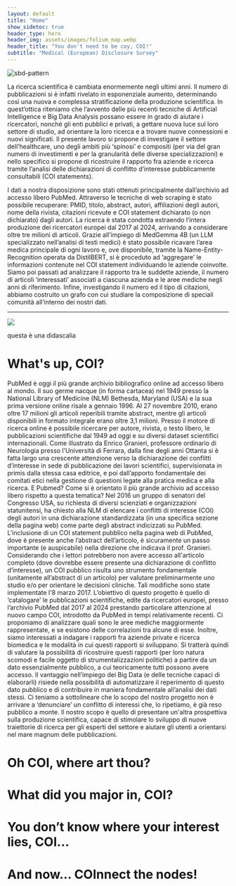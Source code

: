 ```yaml
---
layout: default
title: "Home"
show_sidetoc: true
header_type: hero
header_img: assets/images/folium_map.webp
header_title: "You don't need to be coy, COI!"
subtitle: "Medical (European) Disclosure Survey"
---
```


<div class="full-width-wrapper">
    <img src="{{ site.baseurl }}/assets/images/header.svg" alt="sbd-pattern" class="full-width-image">
</div>

La ricerca scientifica è cambiata enormemente negli ultimi anni. Il numero di pubblicazioni si è infatti rivelato in esponenziale aumento, determinando così una nuova e complessa stratificazione della produzione scientifica. In quest’ottica riteniamo che l’avvento delle più recenti tecniche di Artificial Intelligence e Big Data Analysis possano essere in grado di aiutare i ricercatori, nonché gli enti pubblici e privati, a gettare nuova luce sul loro settore di studio, ad orientare la loro ricerca e a trovare nuove connessioni e nuovi significati.
Il presente lavoro si propone di investigare il settore dell’healthcare, uno degli ambiti più ‘spinosi’ e compositi (per via del gran numero di investimenti e per la granularità delle diverse specializzazioni) e nello specifico si propone di ricostruire il rapporto fra aziende e ricerca tramite l’analisi delle dichiarazioni di conflitto d’interesse pubblicamente consultabili (COI statements).

I dati a nostra disposizione sono stati ottenuti principalmente dall’archivio ad accesso libero PubMed. Attraverso le tecniche di web scraping è stato possibile recuperare: PMID, titolo, abstract, autori, affiliazioni degli autori, nome della rivista, citazioni ricevute e COI statement dichiarato (o non dichiarato) dagli autori. La ricerca è stata condotta estraendo l’intera produzione dei ricercatori europei dal 2017 al 2024, arrivando a considerare oltre tre milioni di articoli. Grazie all’impiego di MedGemma 4B (un LLM specializzato nell’analisi di testi medici) è stato possibile ricavare l’area medica principale di ogni lavoro e, ove disponibile, tramite la Name-Entity-Recognition operata da DistilBERT, si è proceduto ad ‘aggregare’ le informazioni contenute nel COI statement individuando le aziende coinvolte.
Siamo poi passati ad analizzare il rapporto tra le suddette aziende, il numero di articoli ‘interessati’ associati a ciascuna azienda e le aree mediche negli anni di riferimento. Infine, investigando il numero ed il tipo di citazioni, abbiamo costruito un grafo con cui studiare la composizione di speciali comunità all’interno dei nostri dati.

---

![](https://placehold.co/800x200/png)

<div class="didascalie"> questa è una didascalia </div>


# What's up, COI?

PubMed è oggi il più grande archivio bibliografico online ad accesso libero al mondo. Il suo germe nacque (in forma cartacea) nel 1949 presso la National Library of Medicine (NLM) Bethesda, Maryland (USA) e la sua prima versione online risale a gennaio 1996. Al 27 novembre 2010, erano oltre 17 milioni gli articoli reperibili tramite abstract, mentre gli articoli disponibili in formato integrale erano oltre 3,1 milioni. Presso il motore di ricerca online è possibile ricercare per autore, rivista, o testo libero, le pubblicazioni scientifiche dal 1949 ad oggi e su diversi dataset scientifici internazionali.
Come illustrato da Enrico Granieri, professore ordinario di Neurologia presso l’Università di Ferrara, dalla fine degli anni Ottanta si è fatta largo una crescente attenzione verso la dichiarazione dei conflitti d’interesse in sede di pubblicazione dei lavori scientifici, supervisionata in primis dalla stessa casa editrice, e poi dall’apporto fondamentale dei comitati etici nella gestione di questioni legate alla pratica medica e alla ricerca. E Pubmed? Come si è orientato il più grande archivio ad accesso libero rispetto a questa tematica?
Nel 2016 un gruppo di senatori del Congresso USA, su richiesta di diversi scienziati e organizzazioni statunitensi, ha chiesto alla NLM di elencare i conflitti di interesse (COI) degli autori in una dichiarazione standardizzata (in una specifica sezione della pagina web) come parte degli abstract indicizzati su PubMed. L'inclusione di un COI statement pubblico nella pagina web di PubMed, dove è presente anche l’abstract dell’articolo, è sicuramente un passo importante (e auspicabile) nella direzione che indicava il prof. Granieri. Considerando che i lettori potrebbero non avere accesso all'articolo completo (dove dovrebbe essere presente una dichiarazione di conflitto d’interesse), un COI pubblico risulta uno strumento fondamentale (unitamente all’abstract di un articolo) per valutare preliminarmente uno studio e/o per orientare le decisioni cliniche. Tali modifiche sono state implementate l'8 marzo 2017.
L’obiettivo di questo progetto è quello di ‘catalogare’ le pubblicazioni scientifiche, edite da ricercatori europei, presso l’archivio PubMed dal 2017 al 2024 prestando particolare attenzione al nuovo campo COI, introdotto da PubMed in tempi relativamente recenti. Ci proponiamo di analizzare quali sono le aree mediche maggiormente rappresentate, e se esistono delle correlazioni tra alcune di esse. Inoltre, siamo interessati a indagare i rapporti fra aziende private e ricerca biomedica e le modalità in cui questi rapporti si sviluppano. Si tratterà quindi di valutare la possibilità di ricostruire questi rapporti (per loro natura scomodi e facile oggetto di strumentalizzazioni politiche) a partire da un dato essenzialmente pubblico, a cui teoricamente tutti possono avere accesso. Il vantaggio nell’impiego dei Big Data (e delle tecniche capaci di elaborarli) risiede nella possibilità di automatizzare il reperimento di questo dato pubblico e di contribuire in maniera fondamentale all’analisi dei dati stessi.
Ci teniamo a sottolineare che lo scopo del nostro progetto non è arrivare a ‘denunciare’ un conflitto di interessi che, lo ripetiamo, è già reso pubblico a monte. Il nostro scopo è quello di presentare un'altra prospettiva sulla produzione scientifica, capace di stimolare lo sviluppo di nuove traiettorie di ricerca per gli esperti del settore e aiutare gli utenti a orientarsi nel mare magnum delle pubblicazioni.

# Oh COI, where art thou?

# What did you major in, COI?

# You don’t know where your interest lies, COI…

# And now… COInnect the nodes!













